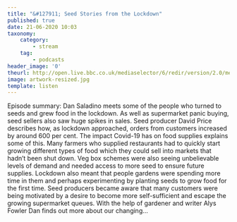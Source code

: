 ```yaml
---
title: "&#127911; Seed Stories from the Lockdown"
published: true
date: 21-06-2020 10:03
taxonomy:
    category:
        - stream
    tag:
        - podcasts
header_image: '0'
theurl: http://open.live.bbc.co.uk/mediaselector/6/redir/version/2.0/mediaset/audio-nondrm-download/proto/http/vpid/p08gt2qp.mp3
image: artwork-resized.jpg
template: listen
--- 
```

Episode summary: Dan Saladino meets some of the people who turned to seeds and grew food in the lockdown. As well as supermarket panic buying, seed sellers also saw huge spikes in sales. Seed producer David Price describes how, as lockdown approached, orders from customers increased by around 600 per cent. The impact Covid-19 has on food supplies explains some of this. Many farmers who supplied restaurants had to quickly start growing different types of food which they could sell into markets that hadn’t been shut down. Veg box schemes were also seeing unbelievable levels of demand and needed access to more seed to ensure future supplies. Lockdown also meant that people gardens were spending more time in them and perhaps experimenting by planting seeds to grow food for the first time. Seed producers became aware that many customers were being motivated by a desire to become more self-sufficient and escape the growing supermarket queues. With the help of gardener and writer Alys Fowler Dan finds out more about our changing…

